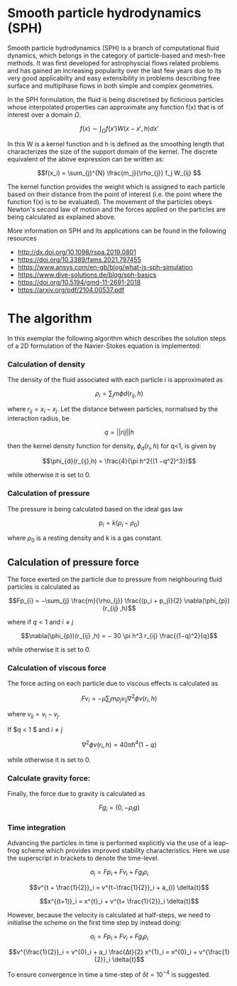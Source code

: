 # Smooth particle hydrodynamics (SPH)
Smooth particle hydrodynamics (SPH) is a branch of computational fluid dynamics, which belongs in the category of particle-based and mesh-free methods. It was first developed for astrophyscial flows related problems and has gained an increasing popularity over the last few years due to its very good applicabilty and easy extensibility in problems describing free surface and multiplhase flows in both simple and complex geometries.

In the SPH formulation, the fluid is being discretised by ficticious particles whose interpolated properties can approximate any function f(x) that is of interest over a domain $\Omega$.


$$f(x) \sim \int_{\Omega} f(x')W(x-x',h)dx'$$


In this  W is a kernel function and h is defined as the smoothing length that characterizes the size of the support domain of the kernel. The discrete equivalent of the above expression can be written as:

$$f(x_i) = \sum_{j}^{N} \frac{m_j}{\rho_{j}} f_j W_{ij} $$

The kernel function provides the weight which is assigned to each particle based on their distance from the point of interest (i.e. the point where the function f(x) is to be evaluated). The movement of the particles obeys Newton's second law of motion and the forces applied on the particles are being calculated as explained above.

More information on SPH and its applications can be found in the following resources

- http://dx.doi.org/10.1098/rspa.2019.0801
- https://doi.org/10.3389/fams.2021.797455
- https://www.ansys.com/en-gb/blog/what-is-sph-simulation
- https://www.dive-solutions.de/blog/sph-basics
- https://doi.org/10.5194/gmd-11-2691-2018
- https://arxiv.org/pdf/2104.00537.pdf

# The algorithm
In this exemplar the following algorithm which describes the solution steps of a 2D formulation of the Navier-Stokes equation is implemented:

### Calculation of density 

The density of the fluid associated with each particle i is approximated as

$$\rho_i = \sum_{j} m \phi d(r_{ij} ,h)  $$

where $r_{ij} = x_{i} −x_{j}$. Let the distance between particles, normalised by the interaction radius, be 

$$q = ||rij|| h $$

then the kernel density function for density, $\phi_{d}(r_{i},h)$ for q<1, is given by 

$$\phi_{d}(r_{ij},h) = \frac{4}{\pi h^2{(1 −q^2)^3}}$$ 

while otherwise it is set to 0.
 
### Calculation of pressure

The pressure is being calculated based on the ideal gas law

$$p_i = k(\rho_{i} −\rho_{0})$$

where $\rho_{0}$ is a resting density and k is a gas constant.


## Calculation of pressure force

The force exerted on the particle due to pressure from neighbouring fluid particles is calculated as

$$Fp_{i} = −\sum_{j} \frac{m}{\rho_{j}} \frac{(p_i + p_j)}{2} \nabla(\phi_{p})(r_{ij} ,h)$$ 

where if $q < 1$ and $i \neq j$ 

$$\nabla(\phi_{p})(r_{ij} ,h) = − 30 \pi h^3 r_{ij} \frac{(1−q)^2}{q}$$

while otherwise it is set to 0.

### Calculation of viscous force

The force acting on each particle due to viscous effects is calculated as

$$Fv_i = −\mu \sum_{j} m\rho_{j} v_{ij} \nabla^{2} \phi v(r_i,h)$$

where $v_{ij} = v_i −v_j$. 

If $q < 1 $ and $i \neq j$

$$\nabla^{2} \phi v(r_i,h) = 40 \pi h^4 (1 −q)$$

while otherwise it is set to 0.

### Calculate gravity force: 

Finally, the force due to gravity is calculated as

$$Fg_i = (0, −\rho_{i}g)$$


### Time integration

Advancing the particles in time is performed explicitly via the use of a leap-frog scheme which provides improved stability characteristics.  Here we use the superscript in brackets to denote the time-level.

$$a_i = Fp_i + Fv_i + Fg_i \rho_{i}$$

$$v^{t + \frac{1}{2}}_i = v^{t−\frac{1}{2}}_i + a_{i} \delta{t}$$

$$x^{(t+1)}_i = x^{t}_i + v^{t+ \frac{1}{2}}_i \delta{t}$$

However, because the velocity is calculated at half-steps, we need to initialise the scheme on the first time step by instead doing:

$$a_i = Fp_i + Fv_i + Fg_i ρ_i$$

$$v^{\frac{1}{2}}_i = v^{0}_i + a_i \frac{∆t}{2} x^{1}_i = x^{0}_i + v^{\frac{1}{2}}_i \delta{t}$$

To ensure convergence in time a time-step of $\delta{t} = 10^{−4}$ is suggested.